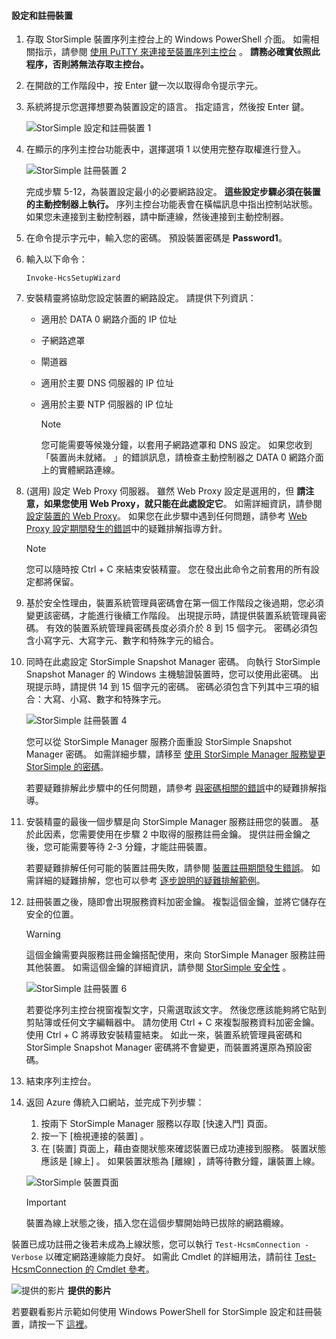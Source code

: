 <!--author=alkohli last changed: 12/01/15-->


#### <a name="to-configure-and-register-the-device"></a>設定和註冊裝置
1. 存取 StorSimple 裝置序列主控台上的 Windows PowerShell 介面。 如需相關指示，請參閱 [使用 PuTTY 來連接至裝置序列主控台](#use-putty-to-connect-to-the-device-serial-console) 。 **請務必確實依照此程序，否則將無法存取主控台。**
2. 在開啟的工作階段中，按 Enter 鍵一次以取得命令提示字元。 
3. 系統將提示您選擇想要為裝置設定的語言。 指定語言，然後按 Enter 鍵。 
   
    ![StorSimple 設定和註冊裝置 1](./media/storsimple-configure-and-register-device/HCS_RegisterYourDevice1-include.png)
4. 在顯示的序列主控台功能表中，選擇選項 1 以使用完整存取權進行登入。 
   
    ![StorSimple 註冊裝置 2](./media/storsimple-configure-and-register-device/HCS_RegisterYourDevice2-include.png)
   
     完成步驟 5-12，為裝置設定最小的必要網路設定。 **這些設定步驟必須在裝置的主動控制器上執行。** 序列主控台功能表會在橫幅訊息中指出控制站狀態。 如果您未連接到主動控制器，請中斷連線，然後連接到主動控制器。
5. 在命令提示字元中，輸入您的密碼。 預設裝置密碼是 **Password1**。
6. 輸入以下命令：
   
     `Invoke-HcsSetupWizard` 
7. 安裝精靈將協助您設定裝置的網路設定。 請提供下列資訊： 
   
   * 適用於 DATA 0 網路介面的 IP 位址
   * 子網路遮罩
   * 閘道器
   * 適用於主要 DNS 伺服器的 IP 位址
   * 適用於主要 NTP 伺服器的 IP 位址
     
     > [!NOTE]
     > 您可能需要等候幾分鐘，以套用子網路遮罩和 DNS 設定。 如果您收到「裝置尚未就緒。 」的錯誤訊息，請檢查主動控制器之 DATA 0 網路介面上的實體網路連線。
     > 
     > 
8. (選用) 設定 Web Proxy 伺服器。 雖然 Web Proxy 設定是選用的，但 **請注意，如果您使用 Web Proxy，就只能在此處設定它**。 如需詳細資訊，請參閱 [設定裝置的 Web Proxy](../articles/storsimple/storsimple-configure-web-proxy.md)。 如果您在此步驟中遇到任何問題，請參考 [Web Proxy 設定期間發生的錯誤](../articles/storsimple/storsimple-troubleshoot-deployment.md#errors-during-the-optional-web-proxy-settings)中的疑難排解指導方針。

     > [!NOTE]
     > 您可以隨時按 Ctrl + C 來結束安裝精靈。 您在發出此命令之前套用的所有設定都將保留。

1. 基於安全性理由，裝置系統管理員密碼會在第一個工作階段之後過期，您必須變更該密碼，才能進行後續工作階段。 出現提示時，請提供裝置系統管理員密碼。 有效的裝置系統管理員密碼長度必須介於 8 到 15 個字元。 密碼必須包含小寫字元、大寫字元、數字和特殊字元的組合。
2. 同時在此處設定 StorSimple Snapshot Manager 密碼。 向執行 StorSimple Snapshot Manager 的 Windows 主機驗證裝置時，您可以使用此密碼。 出現提示時，請提供 14 到 15 個字元的密碼。 密碼必須包含下列其中三項的組合：大寫、小寫、數字和特殊字元。 
   
   ![StorSimple 註冊裝置 4](./media/storsimple-configure-and-register-device/HCS_RegisterYourDevice4-include.png)
   
   您可以從 StorSimple Manager 服務介面重設 StorSimple Snapshot Manager 密碼。 如需詳細步驟，請移至 [使用 StorSimple Manager 服務變更 StorSimple 的密碼](../articles/storsimple/storsimple-change-passwords.md)。
   
   若要疑難排解此步驟中的任何問題，請參考 [與密碼相關的錯誤](../articles/storsimple/storsimple-troubleshoot-deployment.md#errors-related-to-device-administrator-and-storsimple-snapshot-manager-passwords)中的疑難排解指導。
3. 安裝精靈的最後一個步驟是向 StorSimple Manager 服務註冊您的裝置。 基於此因素，您需要使用在步驟 2 中取得的服務註冊金鑰。 提供註冊金鑰之後，您可能需要等待 2-3 分鐘，才能註冊裝置。
   
   若要疑難排解任何可能的裝置註冊失敗，請參閱 [裝置註冊期間發生錯誤](../articles/storsimple/storsimple-troubleshoot-deployment.md#errors-during-device-registration)。 如需詳細的疑難排解，您也可以參考 [逐步說明的疑難排解範例](../articles/storsimple/storsimple-troubleshoot-deployment.md#step-by-step-storsimple-troubleshooting-example)。
4. 註冊裝置之後，隨即會出現服務資料加密金鑰。 複製這個金鑰，並將它儲存在安全的位置。
   
   > [!WARNING]
   > 這個金鑰需要與服務註冊金鑰搭配使用，來向 StorSimple Manager 服務註冊其他裝置。 如需這個金鑰的詳細資訊，請參閱 [StorSimple 安全性](../articles/storsimple/storsimple-security.md) 。
   > 
   > 
   
    ![StorSimple 註冊裝置 6](./media/storsimple-configure-and-register-device/HCS_RegisterYourDevice6-include.png)
   
    若要從序列主控台視窗複製文字，只需選取該文字。 然後您應該能夠將它貼到剪貼簿或任何文字編輯器中。 請勿使用 Ctrl + C 來複製服務資料加密金鑰。 使用 Ctrl + C 將導致安裝精靈結束。 如此一來，裝置系統管理員密碼和 StorSimple Snapshot Manager 密碼將不會變更，而裝置將還原為預設密碼。
5. 結束序列主控台。
6. 返回 Azure 傳統入口網站，並完成下列步驟：
   
   1. 按兩下 StorSimple Manager 服務以存取 [快速入門]  頁面。
   2. 按一下 [檢視連接的裝置] 。
   3. 在 [裝置]  頁面上，藉由查閱狀態來確認裝置已成功連接到服務。 裝置狀態應該是 [線上] 。 如果裝置狀態為 [離線] ，請等待數分鐘，讓裝置上線。
   
   ![StorSimple 裝置頁面](./media/storsimple-configure-and-register-device/HCS_DevicesPageM-include.png) 
   
   > [!IMPORTANT]
   > 裝置為線上狀態之後，插入您在這個步驟開始時已拔除的網路纜線。
   > 
   > 

裝置已成功註冊之後若未成為上線狀態，您可以執行 `Test-HcsmConnection -Verbose` 以確定網路連線能力良好。 如需此 Cmdlet 的詳細用法，請前往 [Test-HcsmConnection 的 Cmdlet 參考](https://technet.microsoft.com/library/dn715782.aspx)。

![提供的影片](./media/storsimple-configure-and-register-device/Video_icon.png) **提供的影片**

若要觀看影片示範如何使用 Windows PowerShell for StorSimple 設定和註冊裝置，請按一下 [這裡](https://azure.microsoft.com/documentation/videos/initialize-the-storsimple-appliance/)。

